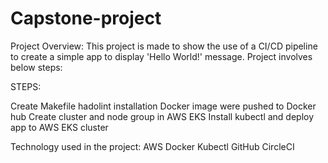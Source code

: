 
# Capstone-project
Project Overview: This project is made to show the use of a CI/CD pipeline to create a simple app to display 'Hello World!' message. Project involves below steps:

STEPS:

Create Makefile
hadolint installation
Docker image were pushed to Docker hub
Create cluster and node group in AWS EKS
Install kubectl and deploy app to AWS EKS cluster

Technology used in the project:
AWS
Docker
Kubectl
GitHub
CircleCI